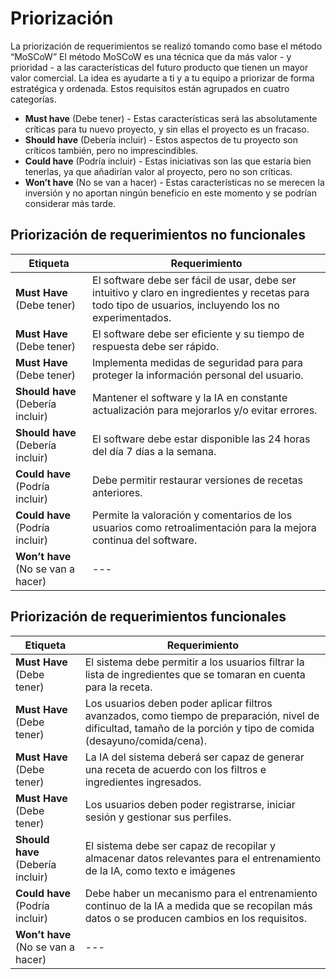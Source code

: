# Priorización 
La priorización de requerimientos se realizó tomando como base el método “MoSCoW” 
El método MoSCoW es una técnica que da más valor - y prioridad - a las características del 
futuro producto que tienen un mayor valor comercial. La idea es ayudarte a ti y a tu 
equipo a priorizar de forma estratégica y ordenada. Estos requisitos están agrupados en 
cuatro categorías.
* **Must have** (Debe tener) - Estas características será las absolutamente críticas para 
tu nuevo proyecto, y sin ellas el proyecto es un fracaso.
* **Should have** (Debería incluir) - Estos aspectos de tu proyecto son críticos también, 
pero no imprescindibles.
* **Could have** (Podría incluir) -
Estas iniciativas son las que estaría bien tenerlas, ya que añadirían valor al proyecto, pero 
no son críticas.
* **Won’t have** (No se van a hacer) -
Estas características no se merecen la inversión y no aportan ningún beneficio en este 
momento y se podrían considerar más tarde.

## Priorización de requerimientos no funcionales 

|Etiqueta|Requerimiento|
|--------|-------------|
|**Must Have** (Debe tener)|El software debe ser fácil de usar, debe ser intuitivo y claro en ingredientes y recetas para todo tipo de usuarios, incluyendo los no experimentados.| 
|**Must Have** (Debe tener)|El software debe ser eficiente y su tiempo de respuesta debe ser rápido.| 
|**Must Have** (Debe tener)|Implementa medidas de seguridad para para proteger la información personal del usuario.|
|**Should have** (Debería incluir)|Mantener el software y la IA en constante actualización para mejorarlos y/o evitar errores.|
|**Should have** (Debería incluir)|El software debe estar disponible las 24 horas del día 7 días a la semana.|
|**Could have** (Podría incluir)|Debe permitir restaurar versiones de recetas anteriores. 
|**Could have** (Podría incluir)|Permite la valoración y comentarios de los usuarios como retroalimentación para la mejora continua del software.|
|**Won’t have** (No se van a hacer)|---|

## Priorización de requerimientos funcionales 

|Etiqueta|Requerimiento|
|--------|-------------|
|**Must Have** (Debe tener)|El sistema debe permitir a los usuarios filtrar la lista de ingredientes que se tomaran en cuenta para la receta.|
|**Must Have** (Debe tener)|Los usuarios deben poder aplicar filtros avanzados, como tiempo de preparación, nivel de dificultad, tamaño de la porción y tipo de comida (desayuno/comida/cena).| 
|**Must Have** (Debe tener)|La IA del sistema deberá ser capaz de generar una receta de acuerdo con los filtros e ingredientes ingresados.|
|**Must Have** (Debe tener)|Los usuarios deben poder registrarse, iniciar sesión y gestionar sus perfiles.|
|**Should have** (Debería incluir)|El sistema debe ser capaz de recopilar y almacenar datos relevantes para el entrenamiento de la IA, como texto e imágenes|
|**Could have** (Podría incluir)|Debe haber un mecanismo para el entrenamiento continuo de la IA a medida que se recopilan más datos o se producen cambios en los requisitos.|
|**Won’t have** (No se van a hacer)|---|
